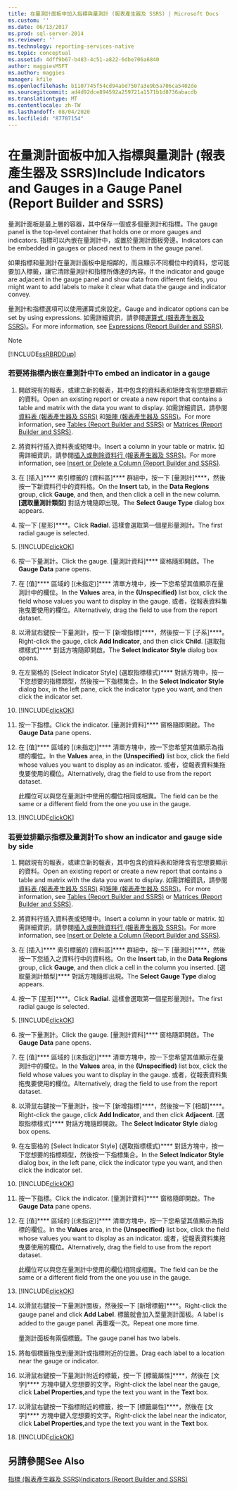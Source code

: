 ```yaml
---
title: 在量測計面板中加入指標與量測計 (報表產生器及 SSRS) | Microsoft Docs
ms.custom: ''
ms.date: 06/13/2017
ms.prod: sql-server-2014
ms.reviewer: ''
ms.technology: reporting-services-native
ms.topic: conceptual
ms.assetid: 4dff9b67-b483-4c51-a822-6dbe706a6840
author: maggiesMSFT
ms.author: maggies
manager: kfile
ms.openlocfilehash: b1107745f54cd94abd7507a3e9b5a706ca5402de
ms.sourcegitcommit: ad4d92dce894592a259721a1571b1d8736abacdb
ms.translationtype: MT
ms.contentlocale: zh-TW
ms.lasthandoff: 08/04/2020
ms.locfileid: "87707154"
---
```

# <a name="include-indicators-and-gauges-in-a-gauge-panel-report-builder-and-ssrs"></a><span data-ttu-id="69928-102">在量測計面板中加入指標與量測計 (報表產生器及 SSRS)</span><span class="sxs-lookup"><span data-stu-id="69928-102">Include Indicators and Gauges in a Gauge Panel (Report Builder and SSRS)</span></span>
  <span data-ttu-id="69928-103">量測計面板是最上層的容器，其中保存一個或多個量測計和指標。</span><span class="sxs-lookup"><span data-stu-id="69928-103">The gauge panel is the top-level container that holds one or more gauges and indicators.</span></span> <span data-ttu-id="69928-104">指標可以內嵌在量測計中，或置於量測計面板旁邊。</span><span class="sxs-lookup"><span data-stu-id="69928-104">Indicators can be embedded in gauges or placed next to them in the gauge panel.</span></span>  
  
 <span data-ttu-id="69928-105">如果指標和量測計在量測計面板中是相鄰的，而且顯示不同欄位中的資料，您可能要加入標籤，讓它清除量測計和指標所傳達的內容。</span><span class="sxs-lookup"><span data-stu-id="69928-105">If the indicator and gauge are adjacent in the gauge panel and show data from different fields, you might want to add labels to make it clear what data the gauge and indicator convey.</span></span>  
  
 <span data-ttu-id="69928-106">量測計和指標選項可以使用運算式來設定。</span><span class="sxs-lookup"><span data-stu-id="69928-106">Gauge and indicator options can be set by using expressions.</span></span> <span data-ttu-id="69928-107">如需詳細資訊，請參閱[運算式 &#40;報表產生器及 SSRS&#41;](expressions-report-builder-and-ssrs.md)。</span><span class="sxs-lookup"><span data-stu-id="69928-107">For more information, see [Expressions &#40;Report Builder and SSRS&#41;](expressions-report-builder-and-ssrs.md).</span></span>  
  
> [!NOTE]  
>  [!INCLUDE[ssRBRDDup](../../includes/ssrbrddup-md.md)]  
  
### <a name="to-embed-an-indicator-in-a-gauge"></a><span data-ttu-id="69928-108">若要將指標內嵌在量測計中</span><span class="sxs-lookup"><span data-stu-id="69928-108">To embed an indicator in a gauge</span></span>  
  
1.  <span data-ttu-id="69928-109">開啟現有的報表，或建立新的報表，其中包含的資料表和矩陣含有您想要顯示的資料。</span><span class="sxs-lookup"><span data-stu-id="69928-109">Open an existing report or create a new report that contains a table and matrix with the data you want to display.</span></span> <span data-ttu-id="69928-110">如需詳細資訊，請參閱[資料表 &#40;報表產生器及 SSRS&#41;](tables-report-builder-and-ssrs.md) 和[矩陣 &#40;報表產生器及 SSRS&#41;](create-a-matrix-report-builder-and-ssrs.md)。</span><span class="sxs-lookup"><span data-stu-id="69928-110">For more information, see [Tables &#40;Report Builder  and SSRS&#41;](tables-report-builder-and-ssrs.md) or [Matrices &#40;Report Builder and SSRS&#41;](create-a-matrix-report-builder-and-ssrs.md).</span></span>  
  
2.  <span data-ttu-id="69928-111">將資料行插入資料表或矩陣中。</span><span class="sxs-lookup"><span data-stu-id="69928-111">Insert a column in your table or matrix.</span></span> <span data-ttu-id="69928-112">如需詳細資訊，請參閱[插入或刪除資料行 &#40;報表產生器及 SSRS&#41;](insert-or-delete-a-column-report-builder-and-ssrs.md)。</span><span class="sxs-lookup"><span data-stu-id="69928-112">For more information, see [Insert or Delete a Column &#40;Report Builder and SSRS&#41;](insert-or-delete-a-column-report-builder-and-ssrs.md).</span></span>  
  
3.  <span data-ttu-id="69928-113">在 [插入]\*\*\*\* 索引標籤的 [資料區]\*\*\*\* 群組中，按一下 [量測計]\*\*\*\*，然後按一下新資料行中的資料格。</span><span class="sxs-lookup"><span data-stu-id="69928-113">On the **Insert** tab, in the **Data Regions** group, click **Gauge**, and then, and then click a cell in the new column.</span></span> <span data-ttu-id="69928-114">**[選取量測計類型]** 對話方塊隨即出現。</span><span class="sxs-lookup"><span data-stu-id="69928-114">The **Select Gauge Type** dialog box appears.</span></span>  
  
4.  <span data-ttu-id="69928-115">按一下 [星形]\*\*\*\*。</span><span class="sxs-lookup"><span data-stu-id="69928-115">Click **Radial**.</span></span> <span data-ttu-id="69928-116">這樣會選取第一個星形量測計。</span><span class="sxs-lookup"><span data-stu-id="69928-116">The first radial gauge is selected.</span></span>  
  
5.  [!INCLUDE[clickOK](../../../includes/clickok-md.md)]  
  
6.  <span data-ttu-id="69928-117">按一下量測計。</span><span class="sxs-lookup"><span data-stu-id="69928-117">Click the gauge.</span></span> <span data-ttu-id="69928-118">[量測計資料]\*\*\*\* 窗格隨即開啟。</span><span class="sxs-lookup"><span data-stu-id="69928-118">The **Gauge Data** pane opens.</span></span>  
  
7.  <span data-ttu-id="69928-119">在 [值]\*\*\*\* 區域的 [(未指定)]\*\*\*\* 清單方塊中，按一下您希望其值顯示在量測計中的欄位。</span><span class="sxs-lookup"><span data-stu-id="69928-119">In the **Values** area, in the **(Unspecified)** list box, click the field whose values you want to display in the gauge.</span></span> <span data-ttu-id="69928-120">或者，從報表資料集拖曳要使用的欄位。</span><span class="sxs-lookup"><span data-stu-id="69928-120">Alternatively, drag the field to use from the report dataset.</span></span>  
  
8.  <span data-ttu-id="69928-121">以滑鼠右鍵按一下量測計，按一下 [新增指標]\*\*\*\*，然後按一下 [子系]\*\*\*\*。</span><span class="sxs-lookup"><span data-stu-id="69928-121">Right-click the gauge, click **Add Indicator**, and then click **Child**.</span></span> <span data-ttu-id="69928-122">[選取指標樣式]\*\*\*\* 對話方塊隨即開啟。</span><span class="sxs-lookup"><span data-stu-id="69928-122">The **Select Indicator Style** dialog box opens.</span></span>  
  
9. <span data-ttu-id="69928-123">在左窗格的 [Select Indicator Style] (選取指標樣式)\*\*\*\* 對話方塊中，按一下您想要的指標類型，然後按一下指標集合。</span><span class="sxs-lookup"><span data-stu-id="69928-123">In the **Select Indicator Style** dialog box, in the left pane, click the indicator type you want, and then click the indicator set.</span></span>  
  
10. [!INCLUDE[clickOK](../../../includes/clickok-md.md)]  
  
11. <span data-ttu-id="69928-124">按一下指標。</span><span class="sxs-lookup"><span data-stu-id="69928-124">Click the indicator.</span></span> <span data-ttu-id="69928-125">[量測計資料]\*\*\*\* 窗格隨即開啟。</span><span class="sxs-lookup"><span data-stu-id="69928-125">The **Gauge Data** pane opens.</span></span>  
  
12. <span data-ttu-id="69928-126">在 [值]\*\*\*\* 區域的 [(未指定)]\*\*\*\* 清單方塊中，按一下您希望其值顯示為指標的欄位。</span><span class="sxs-lookup"><span data-stu-id="69928-126">In the **Values** area, in the **(Unspecified)** list box, click the field whose values you want to display as an indicator.</span></span> <span data-ttu-id="69928-127">或者，從報表資料集拖曳要使用的欄位。</span><span class="sxs-lookup"><span data-stu-id="69928-127">Alternatively, drag the field to use from the report dataset.</span></span>  
  
     <span data-ttu-id="69928-128">此欄位可以與您在量測計中使用的欄位相同或相異。</span><span class="sxs-lookup"><span data-stu-id="69928-128">The field can be the same or a different field from the one you use in the gauge.</span></span>  
  
13. [!INCLUDE[clickOK](../../../includes/clickok-md.md)]  
  
### <a name="to-show-an-indicator-and-gauge-side-by-side"></a><span data-ttu-id="69928-129">若要並排顯示指標及量測計</span><span class="sxs-lookup"><span data-stu-id="69928-129">To show an indicator and gauge side by side</span></span>  
  
1.  <span data-ttu-id="69928-130">開啟現有的報表，或建立新的報表，其中包含的資料表和矩陣含有您想要顯示的資料。</span><span class="sxs-lookup"><span data-stu-id="69928-130">Open an existing report or create a new report that contains a table and matrix with the data you want to display.</span></span> <span data-ttu-id="69928-131">如需詳細資訊，請參閱[資料表 &#40;報表產生器及 SSRS&#41;](tables-report-builder-and-ssrs.md) 和[矩陣 &#40;報表產生器及 SSRS&#41;](create-a-matrix-report-builder-and-ssrs.md)。</span><span class="sxs-lookup"><span data-stu-id="69928-131">For more information, see [Tables &#40;Report Builder  and SSRS&#41;](tables-report-builder-and-ssrs.md) or [Matrices &#40;Report Builder and SSRS&#41;](create-a-matrix-report-builder-and-ssrs.md).</span></span>  
  
2.  <span data-ttu-id="69928-132">將資料行插入資料表或矩陣中。</span><span class="sxs-lookup"><span data-stu-id="69928-132">Insert a column in your table or matrix.</span></span> <span data-ttu-id="69928-133">如需詳細資訊，請參閱[插入或刪除資料行 &#40;報表產生器及 SSRS&#41;](insert-or-delete-a-column-report-builder-and-ssrs.md)。</span><span class="sxs-lookup"><span data-stu-id="69928-133">For more information, see [Insert or Delete a Column &#40;Report Builder and SSRS&#41;](insert-or-delete-a-column-report-builder-and-ssrs.md).</span></span>  
  
3.  <span data-ttu-id="69928-134">在 [插入]\*\*\*\* 索引標籤的 [資料區]\*\*\*\* 群組中，按一下 [量測計]\*\*\*\*，然後按一下您插入之資料行中的資料格。</span><span class="sxs-lookup"><span data-stu-id="69928-134">On the **Insert** tab, in the **Data Regions** group, click **Gauge**, and then click a cell in the column you inserted.</span></span> <span data-ttu-id="69928-135">[選取量測計類型]\*\*\*\* 對話方塊隨即出現。</span><span class="sxs-lookup"><span data-stu-id="69928-135">The **Select Gauge Type** dialog appears.</span></span>  
  
4.  <span data-ttu-id="69928-136">按一下 [星形]\*\*\*\*。</span><span class="sxs-lookup"><span data-stu-id="69928-136">Click **Radial**.</span></span> <span data-ttu-id="69928-137">這樣會選取第一個星形量測計。</span><span class="sxs-lookup"><span data-stu-id="69928-137">The first radial gauge is selected.</span></span>  
  
5.  [!INCLUDE[clickOK](../../../includes/clickok-md.md)]  
  
6.  <span data-ttu-id="69928-138">按一下量測計。</span><span class="sxs-lookup"><span data-stu-id="69928-138">Click the gauge.</span></span> <span data-ttu-id="69928-139">[量測計資料]\*\*\*\* 窗格隨即開啟。</span><span class="sxs-lookup"><span data-stu-id="69928-139">The **Gauge Data** pane opens.</span></span>  
  
7.  <span data-ttu-id="69928-140">在 [值]\*\*\*\* 區域的 [(未指定)]\*\*\*\* 清單方塊中，按一下您希望其值顯示在量測計中的欄位。</span><span class="sxs-lookup"><span data-stu-id="69928-140">In the **Values** area, in the **(Unspecified)** list box, click the field whose values you want to display in the gauge.</span></span> <span data-ttu-id="69928-141">或者，從報表資料集拖曳要使用的欄位。</span><span class="sxs-lookup"><span data-stu-id="69928-141">Alternatively, drag the field to use from the report dataset.</span></span>  
  
8.  <span data-ttu-id="69928-142">以滑鼠右鍵按一下量測計，按一下 [新增指標]\*\*\*\*，然後按一下 [相鄰]\*\*\*\*。</span><span class="sxs-lookup"><span data-stu-id="69928-142">Right-click the gauge, click **Add Indicator**, and then click **Adjacent**.</span></span> <span data-ttu-id="69928-143">[選取指標樣式]\*\*\*\* 對話方塊隨即開啟。</span><span class="sxs-lookup"><span data-stu-id="69928-143">The **Select Indicator Style** dialog box opens.</span></span>  
  
9. <span data-ttu-id="69928-144">在左窗格的 [Select Indicator Style] (選取指標樣式)\*\*\*\* 對話方塊中，按一下您想要的指標類型，然後按一下指標集合。</span><span class="sxs-lookup"><span data-stu-id="69928-144">In the **Select Indicator Style** dialog box, in the left pane, click the indicator type you want, and then click the indicator set.</span></span>  
  
10. [!INCLUDE[clickOK](../../../includes/clickok-md.md)]  
  
11. <span data-ttu-id="69928-145">按一下指標。</span><span class="sxs-lookup"><span data-stu-id="69928-145">Click the indicator.</span></span> <span data-ttu-id="69928-146">[量測計資料]\*\*\*\* 窗格隨即開啟。</span><span class="sxs-lookup"><span data-stu-id="69928-146">The **Gauge Data** pane opens.</span></span>  
  
12. <span data-ttu-id="69928-147">在 [值]\*\*\*\* 區域的 [(未指定)]\*\*\*\* 清單方塊中，按一下您希望其值顯示為指標的欄位。</span><span class="sxs-lookup"><span data-stu-id="69928-147">In the **Values** area, in the **(Unspecified)** list box, click the field whose values you want to display as an indicator.</span></span> <span data-ttu-id="69928-148">或者，從報表資料集拖曳要使用的欄位。</span><span class="sxs-lookup"><span data-stu-id="69928-148">Alternatively, drag the field to use from the report dataset.</span></span>  
  
     <span data-ttu-id="69928-149">此欄位可以與您在量測計中使用的欄位相同或相異。</span><span class="sxs-lookup"><span data-stu-id="69928-149">The field can be the same or a different field from the one you use in the gauge.</span></span>  
  
13. [!INCLUDE[clickOK](../../../includes/clickok-md.md)]  
  
14. <span data-ttu-id="69928-150">以滑鼠右鍵按一下量測計面板，然後按一下 [新增標籤]\*\*\*\*。</span><span class="sxs-lookup"><span data-stu-id="69928-150">Right-click the gauge panel and click **Add Label**.</span></span> <span data-ttu-id="69928-151">標籤就會加入至量測計面板。</span><span class="sxs-lookup"><span data-stu-id="69928-151">A label is added to the gauge panel.</span></span> <span data-ttu-id="69928-152">再重複一次。</span><span class="sxs-lookup"><span data-stu-id="69928-152">Repeat one more time.</span></span>  
  
     <span data-ttu-id="69928-153">量測計面板有兩個標籤。</span><span class="sxs-lookup"><span data-stu-id="69928-153">The gauge panel has two labels.</span></span>  
  
15. <span data-ttu-id="69928-154">將每個標籤拖曳到量測計或指標附近的位置。</span><span class="sxs-lookup"><span data-stu-id="69928-154">Drag each label to a location near the gauge or indicator.</span></span>  
  
16. <span data-ttu-id="69928-155">以滑鼠右鍵按一下量測計附近的標籤，按一下 [標籤屬性]\*\*\*\*，然後在 [文字]\*\*\*\* 方塊中鍵入您想要的文字。</span><span class="sxs-lookup"><span data-stu-id="69928-155">Right-click the label near the gauge, click **Label Properties**,and type the text you want in the **Text** box.</span></span>  
  
17. <span data-ttu-id="69928-156">以滑鼠右鍵按一下指標附近的標籤，按一下 [標籤屬性]\*\*\*\*，然後在 [文字]\*\*\*\* 方塊中鍵入您想要的文字。</span><span class="sxs-lookup"><span data-stu-id="69928-156">Right-click the label near the indicator, click **Label Properties**,and type the text you want in the **Text** box.</span></span>  
  
18. [!INCLUDE[clickOK](../../../includes/clickok-md.md)]  
  
## <a name="see-also"></a><span data-ttu-id="69928-157">另請參閱</span><span class="sxs-lookup"><span data-stu-id="69928-157">See Also</span></span>  
 [<span data-ttu-id="69928-158">指標 &#40;報表產生器及 SSRS&#41;</span><span class="sxs-lookup"><span data-stu-id="69928-158">Indicators &#40;Report Builder and SSRS&#41;</span></span>](indicators-report-builder-and-ssrs.md)  
  
  
